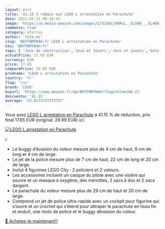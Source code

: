 ```yaml
---
layout: post
title: '41.15 % rabais sur LEGO L arrestation en Parachute'
date: 2021-05-31 06:16:43
image: 'https://m.media-amazon.com/images/I/51b0cjhKMuL._SL500_._SL400_.jpg'
comments: true
category: ofertas
author: 'tole.es'
slug: 'B07FNMTW4H-fr LEGO L arrestation en Parachute'
sku: 'B07FNMTW4H-fr'
tags: [ 'Jeux de construction','Jeux et Jouets','Jeux et jouets','Sets de jeux de construction','lego', ]
actualPrice: 17.65 EUR
currency: EUR
price: 17.65
comparePrice: 29.99 EUR
prodname: 'LEGO L arrestation en Parachute'
country: 'fr'
flag: '🇫🇷'
brand: 'LEGO'
buyurl: 'https://www.amazon.fr/dp/B07FNMTW4H/?tag=tolees0d-21'
descuento: '41.15'
average: '23.9172727272727'
---
```


Vous avez [LEGO L arrestation en Parachute](https://www.amazon.fr/dp/B07FNMTW4H/?tag=tolees0d-21)  à  41.15 % de réduction, prix final  17.65 EUR (original: 29.99 EUR) ici:

[![LEGO L arrestation en Parachute](https://m.media-amazon.com/images/I/51b0cjhKMuL._SL500_._SL400_.jpg)](https://www.amazon.fr/dp/B07FNMTW4H/?tag=tolees0d-21)

ℹ️:

- Le buggy d’évasion du voleur mesure plus de 4 cm de haut, 9 cm de long et 4 cm de large.
- Le jet de la police mesure plus de 7 cm de haut, 22 cm de long et 20 cm de large.
- Inclut 4 figurines LEGO City : 2 policiers et 2 voleurs.
- Les accessoires incluent un casque du pilote avec une visière qui souvre et un masque à oxygène, des menottes, 2 sacs à dos et 2 sacs dargent.
- Le parachute du voleur mesure plus de 29 cm de haut et 20 cm de large.
- Comprend un jet de police ultra-rapide avec un cockpit pour figurine qui s’ouvre et un crochet qui s’étend pour attraper le parachute en tissu fin et enduit, une moto de police et le buggy dévasion du voleur.

[🛒 Achetez-le maintenant!!](https://www.amazon.fr/dp/B07FNMTW4H/?tag=tolees0d-21)
